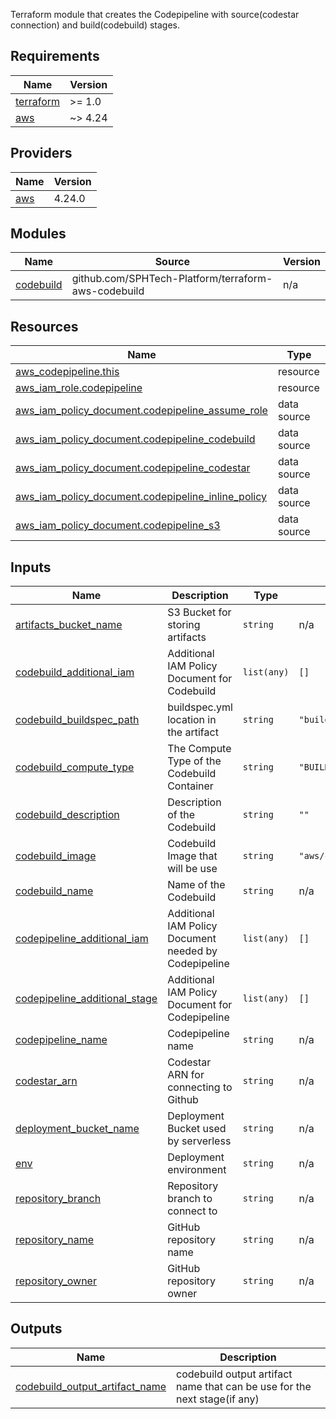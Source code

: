 Terraform module that creates the Codepipeline with source(codestar connection) and build(codebuild) stages.

<!-- BEGIN_TF_DOCS -->
## Requirements

| Name | Version |
|------|---------|
| <a name="requirement_terraform"></a> [terraform](#requirement\_terraform) | >= 1.0 |
| <a name="requirement_aws"></a> [aws](#requirement\_aws) | ~> 4.24 |

## Providers

| Name | Version |
|------|---------|
| <a name="provider_aws"></a> [aws](#provider\_aws) | 4.24.0 |

## Modules

| Name | Source | Version |
|------|--------|---------|
| <a name="module_codebuild"></a> [codebuild](#module\_codebuild) | github.com/SPHTech-Platform/terraform-aws-codebuild | n/a |

## Resources

| Name | Type |
|------|------|
| [aws_codepipeline.this](https://registry.terraform.io/providers/hashicorp/aws/latest/docs/resources/codepipeline) | resource |
| [aws_iam_role.codepipeline](https://registry.terraform.io/providers/hashicorp/aws/latest/docs/resources/iam_role) | resource |
| [aws_iam_policy_document.codepipeline_assume_role](https://registry.terraform.io/providers/hashicorp/aws/latest/docs/data-sources/iam_policy_document) | data source |
| [aws_iam_policy_document.codepipeline_codebuild](https://registry.terraform.io/providers/hashicorp/aws/latest/docs/data-sources/iam_policy_document) | data source |
| [aws_iam_policy_document.codepipeline_codestar](https://registry.terraform.io/providers/hashicorp/aws/latest/docs/data-sources/iam_policy_document) | data source |
| [aws_iam_policy_document.codepipeline_inline_policy](https://registry.terraform.io/providers/hashicorp/aws/latest/docs/data-sources/iam_policy_document) | data source |
| [aws_iam_policy_document.codepipeline_s3](https://registry.terraform.io/providers/hashicorp/aws/latest/docs/data-sources/iam_policy_document) | data source |

## Inputs

| Name | Description | Type | Default | Required |
|------|-------------|------|---------|:--------:|
| <a name="input_artifacts_bucket_name"></a> [artifacts\_bucket\_name](#input\_artifacts\_bucket\_name) | S3 Bucket for storing artifacts | `string` | n/a | yes |
| <a name="input_codebuild_additional_iam"></a> [codebuild\_additional\_iam](#input\_codebuild\_additional\_iam) | Additional IAM Policy Document for Codebuild | `list(any)` | `[]` | no |
| <a name="input_codebuild_buildspec_path"></a> [codebuild\_buildspec\_path](#input\_codebuild\_buildspec\_path) | buildspec.yml location in the artifact | `string` | `"buildspec.yml"` | no |
| <a name="input_codebuild_compute_type"></a> [codebuild\_compute\_type](#input\_codebuild\_compute\_type) | The Compute Type of the Codebuild Container | `string` | `"BUILD_GENERAL1_MEDIUM"` | no |
| <a name="input_codebuild_description"></a> [codebuild\_description](#input\_codebuild\_description) | Description of the Codebuild | `string` | `""` | no |
| <a name="input_codebuild_image"></a> [codebuild\_image](#input\_codebuild\_image) | Codebuild Image that will be use | `string` | `"aws/codebuild/standard:5.0"` | no |
| <a name="input_codebuild_name"></a> [codebuild\_name](#input\_codebuild\_name) | Name of the Codebuild | `string` | n/a | yes |
| <a name="input_codepipeline_additional_iam"></a> [codepipeline\_additional\_iam](#input\_codepipeline\_additional\_iam) | Additional IAM Policy Document needed by Codepipeline | `list(any)` | `[]` | no |
| <a name="input_codepipeline_additional_stage"></a> [codepipeline\_additional\_stage](#input\_codepipeline\_additional\_stage) | Additional IAM Policy Document for Codepipeline | `list(any)` | `[]` | no |
| <a name="input_codepipeline_name"></a> [codepipeline\_name](#input\_codepipeline\_name) | Codepipeline name | `string` | n/a | yes |
| <a name="input_codestar_arn"></a> [codestar\_arn](#input\_codestar\_arn) | Codestar ARN for connecting to Github | `string` | n/a | yes |
| <a name="input_deployment_bucket_name"></a> [deployment\_bucket\_name](#input\_deployment\_bucket\_name) | Deployment Bucket used by serverless | `string` | n/a | yes |
| <a name="input_env"></a> [env](#input\_env) | Deployment environment | `string` | n/a | yes |
| <a name="input_repository_branch"></a> [repository\_branch](#input\_repository\_branch) | Repository branch to connect to | `string` | n/a | yes |
| <a name="input_repository_name"></a> [repository\_name](#input\_repository\_name) | GitHub repository name | `string` | n/a | yes |
| <a name="input_repository_owner"></a> [repository\_owner](#input\_repository\_owner) | GitHub repository owner | `string` | n/a | yes |

## Outputs

| Name | Description |
|------|-------------|
| <a name="output_codebuild_output_artifact_name"></a> [codebuild\_output\_artifact\_name](#output\_codebuild\_output\_artifact\_name) | codebuild output artifact name that can be use for the next stage(if any) |
<!-- END_TF_DOCS -->
